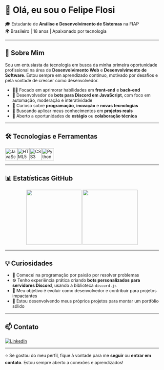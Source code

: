 # 👋 Olá, eu sou o Felipe Flosi

🎓 Estudante de **Análise e Desenvolvimento de Sistemas** na FIAP  
🌍 Brasileiro | 18 anos | Apaixonado por tecnologia

---

## 🚀 Sobre Mim

Sou um entusiasta da tecnologia em busca da minha primeira oportunidade profissional na área de **Desenvolvimento Web** e **Desenvolvimento de Software**. Estou sempre em aprendizado contínuo, motivado por desafios e pela vontade de crescer como desenvolvedor.

- 👨‍💻 Focado em aprimorar habilidades em **front-end** e **back-end**
- 🤖 Desenvolvedor de **bots para Discord em JavaScript**, com foco em automação, moderação e interatividade
- 💬 Curioso sobre **programação**, **inovação** e **novas tecnologias**
- 🌱 Buscando aplicar meus conhecimentos em **projetos reais**
- 🤝 Aberto a oportunidades de **estágio** ou **colaboração técnica**

---

## 🛠️ Tecnologias e Ferramentas

<div style="display: flex; flex-direction: row;">
  <img src="https://cdn.jsdelivr.net/gh/devicons/devicon/icons/javascript/javascript-original.svg" height="40" alt="JavaScript"/>
  <img src="https://cdn.jsdelivr.net/gh/devicons/devicon/icons/html5/html5-original.svg" height="40" alt="HTML5"/>
  <img src="https://cdn.jsdelivr.net/gh/devicons/devicon/icons/css3/css3-original.svg" height="40" alt="CSS3"/>
  <img src="https://cdn.jsdelivr.net/gh/devicons/devicon/icons/python/python-original.svg" height="40" alt="Python"/>
</div>

---

## 📊 Estatísticas GitHub

<div align="center">
  <img height="180em" src="https://github-readme-stats.vercel.app/api?username=felipeflosii&show_icons=true&theme=tokyonight&count_private=true&hide=issues"/>
  <img height="180em" src="https://github-readme-stats.vercel.app/api/top-langs/?username=felipeflosii&layout=compact&theme=tokyonight"/>
</div>

---

## 💡 Curiosidades

- 👾 Comecei na programação por paixão por resolver problemas
- ⚙️ Tenho experiência prática criando **bots personalizados para servidores Discord**, usando a biblioteca `discord.js`
- 🎯 Meu objetivo é evoluir como desenvolvedor e contribuir para projetos impactantes
- 📁 Estou desenvolvendo meus próprios projetos para montar um portfólio sólido

---

## 📫 Contato

<a href="https://br.linkedin.com/in/luiz-felipe-flosi-dos-santos-443a33229" target="_blank">
  <img src="https://img.shields.io/badge/-LinkedIn-%230077B5?style=for-the-badge&logo=linkedin&logoColor=white" alt="LinkedIn"/>
</a>

---

⭐ Se gostou do meu perfil, fique à vontade para me **seguir** ou **entrar em contato**. Estou sempre aberto a conexões e aprendizados!
